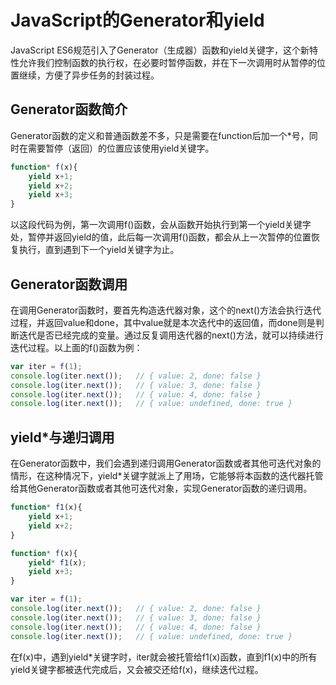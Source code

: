 # JavaScript的Generator和yield

JavaScript ES6规范引入了Generator（生成器）函数和yield关键字，这个新特性允许我们控制函数的执行权，在必要时暂停函数，并在下一次调用时从暂停的位置继续，方便了异步任务的封装过程。

## Generator函数简介
Generator函数的定义和普通函数差不多，只是需要在function后加一个*号，同时在需要暂停（返回）的位置应该使用yield关键字。

```javascript
function* f(x){
    yield x+1;
    yield x+2;
    yield x+3;
}
```

以这段代码为例，第一次调用f()函数，会从函数开始执行到第一个yield关键字处，暂停并返回yield的值，此后每一次调用f()函数，都会从上一次暂停的位置恢复执行，直到遇到下一个yield关键字为止。

## Generator函数调用
在调用Generator函数时，要首先构造迭代器对象，这个的next()方法会执行迭代过程，并返回value和done，其中value就是本次迭代中的返回值，而done则是判断迭代是否已经完成的变量。通过反复调用迭代器的next()方法，就可以持续进行迭代过程。以上面的f()函数为例：

```javascript
var iter = f(1);
console.log(iter.next());   // { value: 2, done: false }
console.log(iter.next());   // { value: 3, done: false }
console.log(iter.next());   // { value: 4, done: false }
console.log(iter.next());   // { value: undefined, done: true }
```

## yield*与递归调用
在Generator函数中，我们会遇到递归调用Generator函数或者其他可迭代对象的情形，在这种情况下，yield*关键字就派上了用场，它能够将本函数的迭代器托管给其他Generator函数或者其他可迭代对象，实现Generator函数的递归调用。

```javascript
function* f1(x){
    yield x+1;
    yield x+2;
}

function* f(x){
    yield* f1(x);
    yield x+3;
}

var iter = f(1);
console.log(iter.next());   // { value: 2, done: false }
console.log(iter.next());   // { value: 3, done: false }
console.log(iter.next());   // { value: 4, done: false }
console.log(iter.next());   // { value: undefined, done: true }
```

在f(x)中，遇到yield*关键字时，iter就会被托管给f1(x)函数，直到f1(x)中的所有yield关键字都被迭代完成后，又会被交还给f(x)，继续迭代过程。